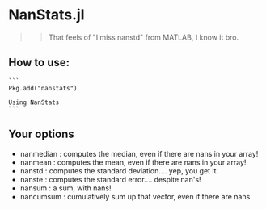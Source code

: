 NanStats.jl
==============

>> That feels of "I miss nanstd" from MATLAB, I know it bro.

How to use:
------------

    ```
    Pkg.add("nanstats")
    
    Using NanStats
    ```
    
Your options
---------------

* nanmedian : computes the median, even if there are nans in your array!
* nanmean : computes the mean, even if there are nans in your array!
* nanstd : computes the standard deviation.... yep, you get it.
* nanste : computes the standard error.... despite nan's!
* nansum : a sum, with nans!
* nancumsum : cumulatively sum up that vector, even if there are nans.

